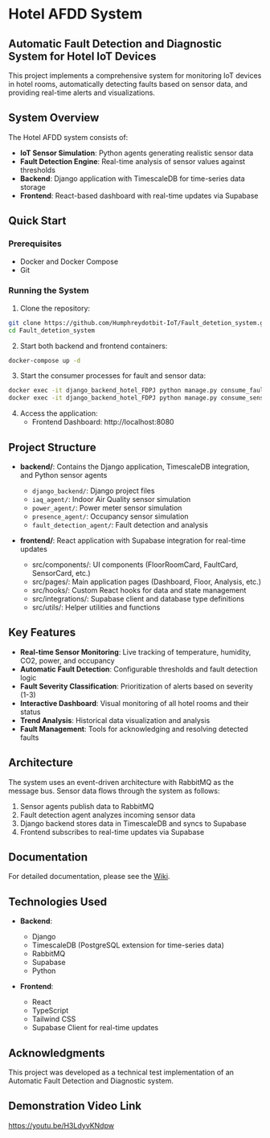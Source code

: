 # Hotel AFDD System

## Automatic Fault Detection and Diagnostic System for Hotel IoT Devices

This project implements a comprehensive system for monitoring IoT devices in hotel rooms, automatically detecting faults based on sensor data, and providing real-time alerts and visualizations.

## System Overview

The Hotel AFDD system consists of:

- **IoT Sensor Simulation**: Python agents generating realistic sensor data
- **Fault Detection Engine**: Real-time analysis of sensor values against thresholds
- **Backend**: Django application with TimescaleDB for time-series data storage
- **Frontend**: React-based dashboard with real-time updates via Supabase

## Quick Start

### Prerequisites

- Docker and Docker Compose
- Git

### Running the System

1. Clone the repository:
```bash
git clone https://github.com/Humphreydotbit-IoT/Fault_detetion_system.git
cd Fault_detetion_system
```

2. Start both backend and frontend containers:
```bash
docker-compose up -d
```

3. Start the consumer processes for fault and sensor data:
```bash
docker exec -it django_backend_hotel_FDPJ python manage.py consume_faults
docker exec -it django_backend_hotel_FDPJ python manage.py consume_sensors
```

4. Access the application:
   - Frontend Dashboard: http://localhost:8080

## Project Structure

- **backend/**: Contains the Django application, TimescaleDB integration, and Python sensor agents
  - `django_backend/`: Django project files
  - `iaq_agent/`: Indoor Air Quality sensor simulation
  - `power_agent/`: Power meter sensor simulation
  - `presence_agent/`: Occupancy sensor simulation
  - `fault_detection_agent/`: Fault detection and analysis

- **frontend/**: React application with Supabase integration for real-time updates
  - src/components/: UI components (FloorRoomCard, FaultCard, SensorCard, etc.)
  - src/pages/: Main application pages (Dashboard, Floor, Analysis, etc.)
  - src/hooks/: Custom React hooks for data and state management
  - src/integrations/: Supabase client and database type definitions
  - src/utils/: Helper utilities and functions

## Key Features

- **Real-time Sensor Monitoring**: Live tracking of temperature, humidity, CO2, power, and occupancy
- **Automatic Fault Detection**: Configurable thresholds and fault detection logic
- **Fault Severity Classification**: Prioritization of alerts based on severity (1-3)
- **Interactive Dashboard**: Visual monitoring of all hotel rooms and their status
- **Trend Analysis**: Historical data visualization and analysis
- **Fault Management**: Tools for acknowledging and resolving detected faults

## Architecture

The system uses an event-driven architecture with RabbitMQ as the message bus. Sensor data flows through the system as follows:

1. Sensor agents publish data to RabbitMQ
2. Fault detection agent analyzes incoming sensor data
3. Django backend stores data in TimescaleDB and syncs to Supabase
4. Frontend subscribes to real-time updates via Supabase

## Documentation

For detailed documentation, please see the [Wiki](https://github.com/Humphreydotbit-IoT/Fault_detetion_system/wiki).

## Technologies Used

- **Backend**:
  - Django
  - TimescaleDB (PostgreSQL extension for time-series data)
  - RabbitMQ
  - Supabase
  - Python

- **Frontend**:
  - React
  - TypeScript
  - Tailwind CSS
  - Supabase Client for real-time updates


## Acknowledgments

This project was developed as a technical test implementation of an Automatic Fault Detection and Diagnostic system.

## Demonstration Video Link

https://youtu.be/H3LdyvKNdpw
